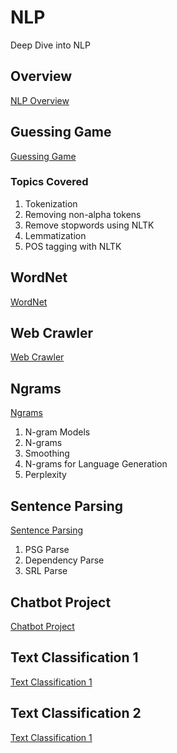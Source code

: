 # NLP
Deep Dive into NLP

## Overview
[NLP Overview](Overview%20of%20NLP.pdf)

## Guessing Game
[Guessing Game](02_guessing_game)

### Topics Covered
1. Tokenization
2. Removing non-alpha tokens
2. Remove stopwords using NLTK
3. Lemmatization
4. POS tagging with NLTK


## WordNet
[WordNet](07_WordNet)


## Web Crawler
[Web Crawler](Web_Crawler)


## Ngrams
[Ngrams](8_N-grams)
1. N-gram Models
2. N-grams
3. Smoothing
4. N-grams for Language Generation
5. Perplexity


## Sentence Parsing
[Sentence Parsing](10_Syntax_and_Parsing)
1. PSG Parse
2. Dependency Parse
3. SRL Parse


## Chatbot Project
[Chatbot Project](Chatbot)


## Text Classification 1
[Text Classification 1](Text_Classification_1)


## Text Classification 2
[Text Classification 1](Text_Classification_2)